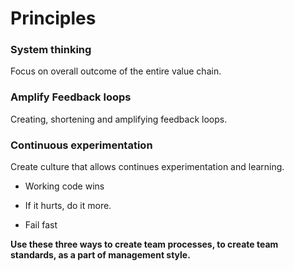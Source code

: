 # Principles

### System thinking

Focus on overall outcome of the entire value chain.

### Amplify Feedback loops

Creating, shortening and amplifying feedback loops.

### Continuous experimentation

Create culture that allows continues experimentation and learning.

* Working code wins
* If it hurts, do it more.
*   Fail fast

    &#x20;

**Use these three ways to create team processes, to create team standards, as a part of management style.**
